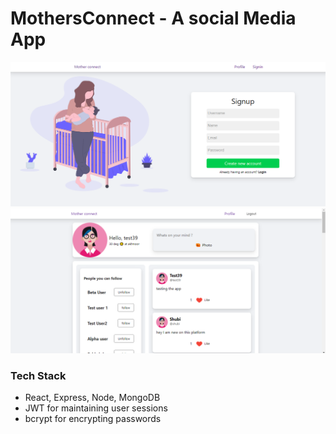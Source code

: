 # MothersConnect - A social Media App

![Screenshot 1](https://raw.githubusercontent.com/shubambhasin/mothersConnect/master/src/assets/socailMedia1.png)
![Screenshot 2](https://raw.githubusercontent.com/shubambhasin/mothersConnect/master/src/assets/Screenshot%20(290).png)


### Tech Stack
- React, Express, Node, MongoDB
- JWT for maintaining user sessions
- bcrypt for encrypting passwords

